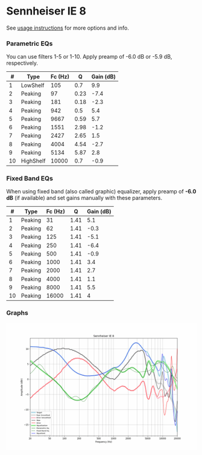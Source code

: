 # Sennheiser IE 8
See [usage instructions](https://github.com/jaakkopasanen/AutoEq#usage) for more options and info.

### Parametric EQs
You can use filters 1-5 or 1-10. Apply preamp of -6.0 dB or -5.9 dB, respectively.

|   # | Type      |   Fc (Hz) |    Q |   Gain (dB) |
|-----|-----------|-----------|------|-------------|
|   1 | LowShelf  |       105 | 0.7  |         9.9 |
|   2 | Peaking   |        97 | 0.23 |        -7.4 |
|   3 | Peaking   |       181 | 0.18 |        -2.3 |
|   4 | Peaking   |       942 | 0.5  |         5.4 |
|   5 | Peaking   |      9667 | 0.59 |         5.7 |
|   6 | Peaking   |      1551 | 2.98 |        -1.2 |
|   7 | Peaking   |      2427 | 2.65 |         1.5 |
|   8 | Peaking   |      4004 | 4.54 |        -2.7 |
|   9 | Peaking   |      5134 | 5.87 |         2.8 |
|  10 | HighShelf |     10000 | 0.7  |        -0.9 |

### Fixed Band EQs
When using fixed band (also called graphic) equalizer, apply preamp of **-6.0 dB** (if available) and set gains manually with these parameters.

|   # | Type    |   Fc (Hz) |    Q |   Gain (dB) |
|-----|---------|-----------|------|-------------|
|   1 | Peaking |        31 | 1.41 |         5.1 |
|   2 | Peaking |        62 | 1.41 |        -0.3 |
|   3 | Peaking |       125 | 1.41 |        -5.1 |
|   4 | Peaking |       250 | 1.41 |        -6.4 |
|   5 | Peaking |       500 | 1.41 |        -0.9 |
|   6 | Peaking |      1000 | 1.41 |         3.4 |
|   7 | Peaking |      2000 | 1.41 |         2.7 |
|   8 | Peaking |      4000 | 1.41 |         1.1 |
|   9 | Peaking |      8000 | 1.41 |         5.5 |
|  10 | Peaking |     16000 | 1.41 |         4   |

### Graphs
![](./Sennheiser%20IE%208.png)
